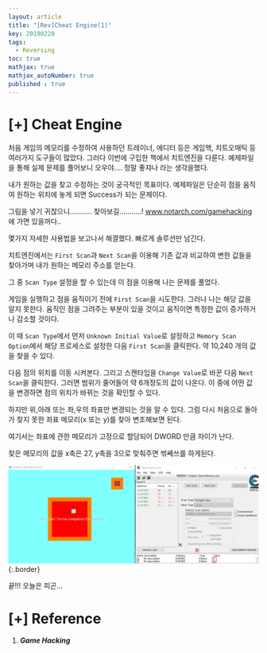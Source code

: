 ```yaml
---
layout: article
title: "[Rev]Cheat Engine(1)"
key: 20190220
tags:
  - Reversing
toc: true
mathjax: true
mathjax_autoNumber: true
published : true
---
```


# [+] Cheat Engine

<!--more-->

처음 게임의 메모리를 수정하여 사용하던 트레이너, 에디터 등은 게임핵, 치트오매틱 등 여러가지 도구들이 많았다. 그러다 이번에 구입한 책에서 치트엔진을 다룬다. 예제파일을 통해 실제 문제를 풀어보니 오우야.... 정말 좋쟈나 라는 생각을했다.

내가 원하는 값을 찾고 수정하는 것이 궁극적인 목표이다. 예제파일은 단순히 점을 움직여 원하는 위치에 놓게 되면 Success가 되는 문제이다.

그림을 넣기 귀찮으니........... 찾아보길...........! www.notarch.com/gamehacking 에 가면 있을꺼다..

몇가지 자세한 사용법을 보고나서 해결했다. 빠르게 솔루션만 남긴다.

치트엔진에서는 `First Scan`과 `Next Scan`을 이용해 기존 값과 비교하여 변한 값들을 찾아가며 내가 원하는 메모리 주소를 얻는다.

그 중 `Scan Type` 설정을 할 수 있는데 이 점을 이용해 나는 문제를 풀었다.

게임을 실행하고 점을 움직이기 전에 `First Scan`을 시도한다. 그러나 나는 해당 값을 알지 못한다. 움직인 점을 그려주는 부분이 있을 것이고 움직이면 특정한 값이 증가하거나 감소할 것이다.

이 때 `Scan Type`에서 먼저 `Unknown Initial Value`로 설정하고 `Memory Scan Option`에서 해당 프로세스로 설정한 다음 `First Scan`을 클릭한다. 약 10,240 개의 값을 찾을 수 있다. 

다음 점의 위치를 이동 시켜본다. 그리고 스캔타입을 `Change Value`로 바꾼 다음 `Next Scan`을 클릭한다. 그러면 범위가 줄어들어 약 6개정도의 값이 나온다. 이 중에 어떤 값을 변경하면 점의 위치가 바뀌는 것을 확인할 수 있다.

하지만 위,아래 또는 좌,우의 좌표만 변경되는 것을 알 수 있다. 그럼 다시 처음으로 돌아가 찾지 못한 좌표 메모리(x 또는 y)를 찾아 변조해보면 된다.

여기서는 좌표에 관한 메모리가 고정으로 할당되어 DWORD 만큼 차이가 난다. 

찾은 메모리의 값을 x축은 27, y축을 3으로 맞춰주면 썪쎼쓰를 하게된다.

![Cheat1](https://github.com/Shhoya/Shhoya.github.io/blob/master/assets/images/task/cheat1.png?raw=true "cheat"){:.border}



끝!!! 오늘은 피곤...

# [+] Reference

1. ***Game Hacking***

